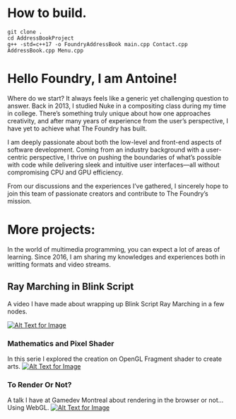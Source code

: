 # How to build.
    git clone .
    cd AddressBookProject 
    g++ -std=c++17 -o FoundryAddressBook main.cpp Contact.cpp AddressBook.cpp Menu.cpp
   
   

# Hello Foundry, I am Antoine!

Where do we start? It always feels like a generic yet challenging question to answer. Back in 2013, I studied Nuke in a compositing class during my time in college. There’s something truly unique about how one approaches creativity, and after many years of experience from the user’s perspective, I have yet to achieve what The Foundry has built.

I am deeply passionate about both the low-level and front-end aspects of software development. Coming from an industry background with a user-centric perspective, I thrive on pushing the boundaries of what’s possible with code while delivering sleek and intuitive user interfaces—all without compromising CPU and GPU efficiency.

From our discussions and the experiences I’ve gathered, I sincerely hope to join this team of passionate creators and contribute to The Foundry’s mission.



# More projects:

In the world of multimedia programming, you can expect a lot of areas of learning. Since 2016, I am sharing my knowledges and experiences both in writting formats and video streams.
## Ray Marching in Blink Script
A video I have made about wrapping up Blink Script Ray Marching in a few nodes.

[](https://github.com/antoinefortin/thefoundry2024#nuke-blinkscript-ray-marching-from-scratch)
[![Alt Text for Image](https://i.imgur.com/HqVbyMD.png)](https://www.youtube.com/watch?v=Ouj0C2LVH0I&t=9s&ab_channel=antoinedevldn)

### Mathematics and Pixel Shader 
In this serie I explored the creation on OpenGL Fragment shader to create arts.
[![Alt Text for Image](https://i.imgur.com/v5g9u2A.png)](https://www.youtube.com/watch?v=Abq2jm0d7ZQ&t=234s&ab_channel=antoinedevldn)

###  To Render Or Not? 
A talk I have at Gamedev Montreal about rendering in the browser or not... Using WebGL.
[![Alt Text for Image](https://opentechschool-brussels.github.io/intro-to-webGL-and-shaders/assets/log1_graphicPipeline.jpg)](https://www.youtube.com/watch?v=zCcRfizD_0I&t=80s&ab_channel=antoinedevldn)
